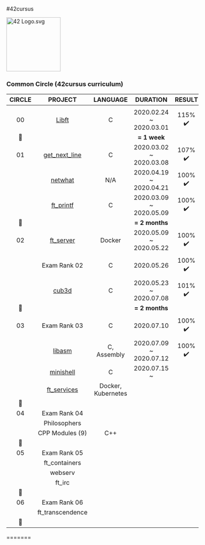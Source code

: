 #42cursus
<p><img src="https://upload.wikimedia.org/wikipedia/commons/8/8d/42_Logo.svg" alt="42 Logo.svg" width="142"></p> 

### Common Circle (42cursus curriculum)

|CIRCLE	|PROJECT							|LANGUAGE			|DURATION					|RESULT						|LEVEL			|
|:-:	|:--:								|:-:				|:--:						|:--:						|:--:			|
|		|									|					|							|							|				|
|00		|[Libft](./00-libft)				|C					|2020.02.24 ~ 2020.03.01	|115% :heavy_check_mark:	|level 1 - 03%	|
|:dizzy:|									|					|**= 1 week**				|							|				|
|01		|[get_next_line](./01-get_next_line)|C					|2020.03.02 ~ 2020.03.08	|107% :heavy_check_mark:	|level 1 - 45%	|
|		|[netwhat](./01-netwhat)			|N/A				|2020.04.19 ~ 2020.04.21	|100% :heavy_check_mark:	|level 1 - 66%	|
|		|[ft_printf](./01-ft_printf)		|C					|2020.03.09 ~ 2020.05.09	|100% :heavy_check_mark:	|level 2 - 02%	|
|:dizzy:|									|					|**= 2 months**				|							|				|
|02		|[ft_server](./02-ft_server)		|Docker				|2020.05.09 ~ 2020.05.22	|100% :heavy_check_mark:	|level 2 - 30%	|
|		|Exam Rank 02						|C					|2020.05.26					|100% :heavy_check_mark:	|level 2 - 30%	|
|		|[cub3d](./02-cub3d)				|C					|2020.05.23 ~ 2020.07.08	|101% :heavy_check_mark:	|level 3 - 09%	|
|:dizzy:|									|					|**= 2 months**				|							|				|
|03		|Exam Rank 03						|C					|2020.07.10					|100% :heavy_check_mark:	|level 3 - 09%	|
|		|[libasm](./03-libasm)				|C, Assembly		|2020.07.09 ~ 2020.07.12	|100% :heavy_check_mark:	|level 3 - 30%	|
|		|[minishell](./03-minishell)		|C					|2020.07.15 ~				|							|				|
|		|[ft_services](./03-ft_services)	|Docker, Kubernetes	|							|							|				|
|:dizzy:|									|					|							|							|				|
|04		|Exam Rank 04						|					|							|							|				|
|		|Philosophers						|					|							|							|				|
|		|CPP Modules (9)					|C++				|							|							|				|
|:dizzy:|									|					|							|							|				|
|05		|Exam Rank 05						|					|							|							|				|
|		|ft_containers						|					|							|							|				|
|		|webserv							| 					|							|							|				|
|		|ft_irc								|					|							|							|				|
|:dizzy:|									|					|							|							|				|
|06		|Exam Rank 06						|					|							|							|				|
|		|ft_transcendence					|					|							|							|				|
|:dizzy:|									|					|							|							|				|
=======

